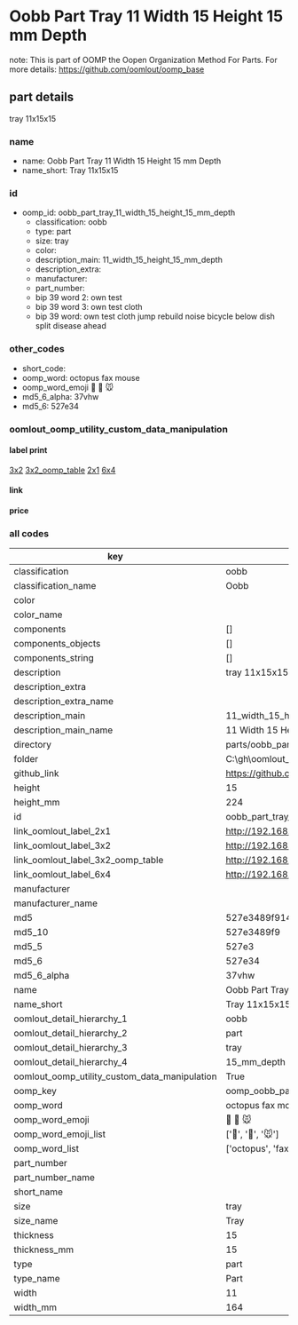 # Oobb Part Tray 11 Width 15 Height 15 mm Depth  

note: This is part of OOMP the Oopen Organization Method For Parts. For more details: https://github.com/oomlout/oomp_base

##  part details
  



tray 11x15x15



### name
* name: Oobb Part Tray 11 Width 15 Height 15 mm Depth
* name_short: Tray 11x15x15 
### id
* oomp_id: oobb_part_tray_11_width_15_height_15_mm_depth
  * classification: oobb
  * type: part
  * size: tray
  * color: 
  * description_main: 11_width_15_height_15_mm_depth
  * description_extra: 
  * manufacturer: 
  * part_number: 
  * bip 39 word 2: own test
  * bip 39 word 3: own test cloth
  * bip 39 word: own test cloth jump rebuild noise bicycle below dish split disease ahead

### other_codes
* short_code: 
* oomp_word: octopus fax mouse
* oomp_word_emoji :octopus: :fax: :mouse:
* md5_6_alpha: 37vhw
* md5_6: 527e34






### oomlout_oomp_utility_custom_data_manipulation
#### label print
[3x2](http://192.168.1.245:1112/?label=oomp%2037vhw)
[3x2_oomp_table](http://192.168.1.108:1112/?label=oomp%2037vhw)
[2x1](http://192.168.1.242:1112/?label=oomp%2037vhw)
[6x4](http://192.168.1.55:1112/?label=oomp%2037vhw)    

#### link

                              

#### price







### all codes 
| key | value |  
| --- | --- |  
| classification | oobb |  
| classification_name | Oobb |  
| color |  |  
| color_name |  |  
| components | [] |  
| components_objects | [] |  
| components_string | [] |  
| description | tray 11x15x15 |  
| description_extra |  |  
| description_extra_name |  |  
| description_main | 11_width_15_height_15_mm_depth |  
| description_main_name | 11 Width 15 Height 15 mm Depth |  
| directory | parts/oobb_part_tray_11_width_15_height_15_mm_depth |  
| folder | C:\gh\oomlout_oobb_version_4_generated_parts\parts\oobb_part_tray_11_width_15_height_15_mm_depth |  
| github_link | https://github.com/oomlout/oomlout_oomp_part_src/tree/main/parts/oobb_part_tray_11_width_15_height_15_mm_depth |  
| height | 15 |  
| height_mm | 224 |  
| id | oobb_part_tray_11_width_15_height_15_mm_depth |  
| link_oomlout_label_2x1 | http://192.168.1.242:1112/?label=oomp%2037vhw |  
| link_oomlout_label_3x2 | http://192.168.1.245:1112/?label=oomp%2037vhw |  
| link_oomlout_label_3x2_oomp_table | http://192.168.1.108:1112/?label=oomp%2037vhw |  
| link_oomlout_label_6x4 | http://192.168.1.55:1112/?label=oomp%2037vhw |  
| manufacturer |  |  
| manufacturer_name |  |  
| md5 | 527e3489f914c2be5759a78e57b7e4f0 |  
| md5_10 | 527e3489f9 |  
| md5_5 | 527e3 |  
| md5_6 | 527e34 |  
| md5_6_alpha | 37vhw |  
| name | Oobb Part Tray 11 Width 15 Height 15 mm Depth |  
| name_short | Tray 11x15x15  |  
| oomlout_detail_hierarchy_1 | oobb |  
| oomlout_detail_hierarchy_2 | part |  
| oomlout_detail_hierarchy_3 | tray |  
| oomlout_detail_hierarchy_4 | 15_mm_depth |  
| oomlout_oomp_utility_custom_data_manipulation | True |  
| oomp_key | oomp_oobb_part_tray_11_width_15_height_15_mm_depth |  
| oomp_word | octopus fax mouse |  
| oomp_word_emoji | :octopus: :fax: :mouse: |  
| oomp_word_emoji_list | [':octopus:', ':fax:', ':mouse:'] |  
| oomp_word_list | ['octopus', 'fax', 'mouse'] |  
| part_number |  |  
| part_number_name |  |  
| short_name |  |  
| size | tray |  
| size_name | Tray |  
| thickness | 15 |  
| thickness_mm | 15 |  
| type | part |  
| type_name | Part |  
| width | 11 |  
| width_mm | 164 |  
